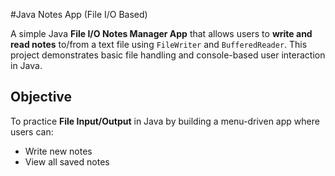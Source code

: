 #Java Notes App (File I/O Based)

A simple Java **File I/O Notes Manager App** that allows users to **write and read notes** to/from a text file using `FileWriter` and `BufferedReader`. This project demonstrates basic file handling and console-based user interaction in Java.
## Objective

To practice **File Input/Output** in Java by building a menu-driven app where users can:
- Write new notes 
- View all saved notes 
